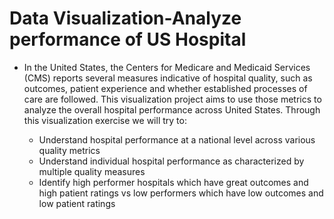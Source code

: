 # Data Visualization-Analyze performance of US Hospital
* In the United States, the Centers for Medicare and Medicaid Services (CMS) reports several measures indicative of hospital quality, such as outcomes, patient experience and      whether established processes of care are followed. This visualization project aims to use those metrics to analyze the overall hospital performance across United States.        Through this visualization exercise we will try to:

     * Understand hospital performance at a national level across various quality metrics
     * Understand individual hospital performance as characterized by multiple quality measures
     * Identify high performer hospitals which have great outcomes and high patient ratings vs low performers which have low outcomes and low patient ratings 
